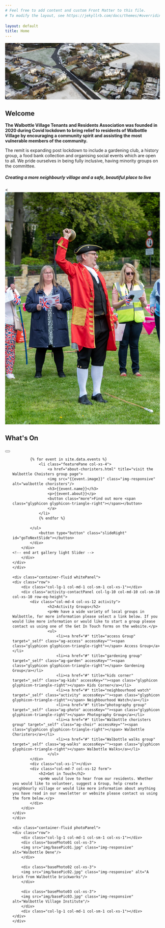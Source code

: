 ```yaml
---
# Feel free to add content and custom Front Matter to this file.
# To modify the layout, see https://jekyllrb.com/docs/themes/#overriding-theme-defaults

layout: default
title: Home
---
```

	
<div class="container-fluid">
	<div class="row">
<div class="mastImg">
<img src="assets/images/mastheadImg-home.jpg" class="img-responsive" alt="aerial view of Walbottle Village"/>
		</div>

<div class="container-fluid welcome">
	<div class="row">
		<div class="col-lg-1 col-md-1"></div>
		<div class="welcomePanel col-lg-10 col-md-10 row-eq-height">
			<div class="col-lg-7 col-md-7">
			  <h2>Welcome</h2>
			  <p><strong>The Walbottle Village Tenants and Residents Association was founded in 2020 during Covid lockdown to bring relief to residents of Walbottle Village by encouraging a community spirit and assisting the most vulnerable members of the community.</strong></p>
			  <p>The remit is expanding post lockdown to include a gardening club, a history group, a food bank collection and organising social events which are open to all. We pride ourselves in being fully inclusive, having minority groups on the committee.</p>
			  <h5>Creating a more neighbourly village and a safe, beautiful place to live</h5>
			</div>
			<div class="col-lg-5 col-md-5 hidden-sm hidden-xs">
		    <<img src="assets/images/Wallbottle-May-23-10.jpg" class="img-responsive" alt="Walbottle Village Institute"/>
			</div>
		</div>
		<div class="col-lg-1 col-md-1"></div>
		</div>
</div>

<div class="container-fluid redPanel">
	<div class="row">
		<div class="col-lg-1"></div>
		<div class="col-lg-10 gallerySlider">
			<h2>What's On</h2>
			<!-- feature slider -->
		<div class="row gallery-slider">
			<div class="col-xs-12 col-sm-12"><button type="button" class="slideLeft" id="goToPrevSlide"></button>
			<ul id="lightSlider">

			{% for event in site.data.events %}
				<li class="featurePane col-xs-4">
					<a href="about-choristers.html" title="visit the Walbottle Choisters group page">
					<img src="{{event.image}}" class="img-responsive" alt="walbottle choristers"/>
					<h3>{{event.name}}</h3>
					<p>{{event.about}}</p>
					<button class="more">Find out more <span class="glyphicon glyphicon-triangle-right"></span></button>
					</a>
				</li>
				{% endfor %}

	        </ul>
				<button type="button" class="slideRight" id="goToNextSlide"></button>
			</div>
		</div>
	<!-- end art gallery light Slider -->
		</div>
	</div>
	</div>
	
	<div class="container-fluid whitePanel">
	<div class="row">
		<div class="col-lg-1 col-md-1 col-sm-1 col-xs-1"></div>
		<div class="activity-contactPanel col-lg-10 col-md-10 col-sm-10 col-xs-10 row-eq-height">
			<div class="col-md-4 col-xs-12 activity">
					<h2>Activity Groups</h2>
					<p>We have a wide variety of local groups in Walbottle, for more information please select a link below. If you would like more information or would like to start a group please contact us using one of the Get In Touch forms on the website.</p>
					<ul>
						<li><a href="#" title="access Group" target="_self" class="ag-access" accessKey=""><span class="glyphicon glyphicon-triangle-right"></span> Access Group</a></li>
						<li><a href="#" title="gardening group" target="_self" class="ag-garden" accessKey=""><span class="glyphicon glyphicon-triangle-right"></span> Gardening Group</a></li>
						<li><a href="#" title="kids corner" target="_self" class="ag-kids" accessKey=""><span class="glyphicon glyphicon-triangle-right"></span> Kids Corner</a></li>
						<li><a href="#" title="neighbourhood watch" target="_self" class="activity" accessKey=""><span class="glyphicon glyphicon-triangle-right"></span> Neighbourhood Watch</a></li>
						<li><a href="#" title="photography group" target="_self" class="ag-photo" accessKey=""><span class="glyphicon glyphicon-triangle-right"></span> Photography Group</a></li>
						<li><a href="#" title="Walbottle choristers group" target="_self" class="ag-choir" accessKey=""><span class="glyphicon glyphicon-triangle-right"></span> Walbottle Choristers</a></li>
						<li><a href="#" title="Walbottle walks group" target="_self" class="ag-walks" accessKey=""><span class="glyphicon glyphicon-triangle-right"></span> Walbottle Walks</a></li>
					</ul>
			</div>
			<div class="col-xs-1"></div>
			<div class="col-md-7 col-xs-12 form">
				<h2>Get in Touch</h2>
				<p>We would love to hear from our residents. Whether you would like to volunteer, suggest a Group, help create a neighbourly village or would like more information about anything you have read in our newsletter or website please contact us using the form below.</p>
			</div>
		</div>
	</div>
	</div>
			
	<div class="container-fluid photoPanel">
	<div class="row">
		<div class="col-lg-1 col-md-1 col-sm-1 col-xs-1"></div>
		<div class="basePhoto01 col-xs-3">
	    <img src="img/basePic01.jpg" class="img-responsive" alt="Walbottle Dene"/>
		</div>
		
		<div class="basePhoto02 col-xs-3">
	    <img src="img/basePic02.jpg" class="img-responsive" alt="A brick from Walbottle brickworks"/>
		</div>
		
		<div class="basePhoto03 col-xs-3">
	    <img src="img/basePic03.jpg" class="img-responsive" alt="Walbottle Village Institute"/>
		</div>
		<div class="col-lg-1 col-md-1 col-sm-1 col-xs-1"></div>
	</div>
	</div>
